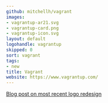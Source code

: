 ```yaml
---
github: mitchellh/vagrant
images:
- vagrantup-ar21.svg
- vagrantup-card.png
- vagrantup-icon.svg
layout: default
logohandle: vagrantup
skipped: 0
sort: vagrant
tags:
- new
title: Vagrant
website: https://www.vagrantup.com/
---
```


[Blog post on most recent logo redesign](https://www.hashicorp.com/blog/a-new-look-for-vagrant/)
